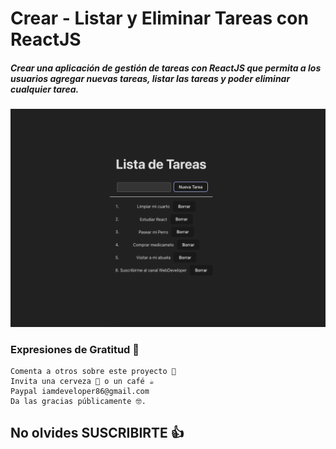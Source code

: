 # Crear - Listar y Eliminar Tareas con ReactJS

##### Crear una aplicación de gestión de tareas con ReactJS que permita a los usuarios agregar nuevas tareas, listar las tareas y poder eliminar cualquier tarea.

![](https://raw.githubusercontent.com/urian121/imagenes-proyectos-github/master/add-list-delete-tareas-con-react.png)


### Expresiones de Gratitud 🎁

    Comenta a otros sobre este proyecto 📢
    Invita una cerveza 🍺 o un café ☕
    Paypal iamdeveloper86@gmail.com
    Da las gracias públicamente 🤓.

## No olvides SUSCRIBIRTE 👍
